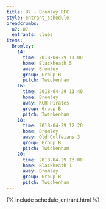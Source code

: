 ```yaml
---
title: U7 - Bromley RFC
style: entrant_schedule
breadcrumbs:
  u7: U7
  entrants: clubs
items:
  Bromley:
    14:
      time: 2018-04-29 11:00
      home: Blackheath 5
      away: Bromley
      group: Group B
      pitch: Twickenham
    16:
      time: 2018-04-29 11:40
      home: Bromley
      away: KCH Pirates
      group: Group B
      pitch: Twickenham
    18:
      time: 2018-04-29 12:20
      home: Bromley
      away: Old Colfeians 3
      group: Group B
      pitch: Twickenham
    20:
      time: 2018-04-29 13:00
      home: Blackheath 1
      away: Bromley
      group: Group B
      pitch: Twickenham
---
```


{% include schedule_entrant.html %}
